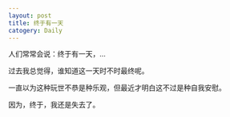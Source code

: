```yaml
---
layout: post
title: 终于有一天
catogery: Daily
---
```


人们常常会说：终于有一天，...  

过去我总觉得，谁知道这一天时不时最终呢。  

一直以为这种玩世不恭是种乐观，但最近才明白这不过是种自我安慰。  

因为，终于，我还是失去了。



